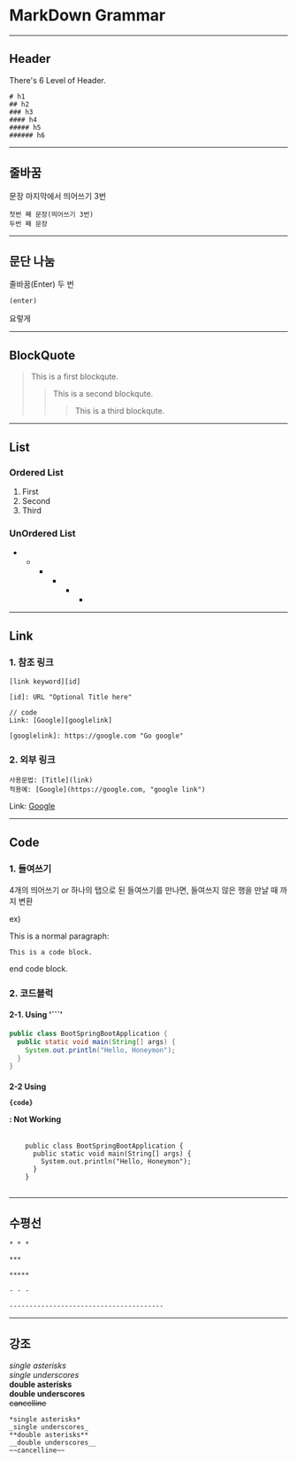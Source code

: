 # MarkDown Grammar


-------------------------------------
## Header
There's 6 Level of Header.

	# h1
	## h2
	### h3
	#### h4
	##### h5
	###### h6

-------------------------------------
## 줄바꿈

문장 마지막에서 띄어쓰기 3번

	첫번 째 문장(띄어쓰기 3번)   
	두번 째 문장

-------------------------------------
## 문단 나눔

줄바꿈(Enter) 두 번

	(enter)
	
요렇게

-------------------------------------
## BlockQuote

> This is a first blockqute.
>	> This is a second blockqute.
>	>	> This is a third blockqute.

-------------------------------------
## List
### Ordered List
1. First
2. Second
3. Third


### UnOrdered List
* *
	+ +
		- -

-------------------------------------
## Link
### 1. 참조 링크
```
[link keyword][id]

[id]: URL "Optional Title here"

// code
Link: [Google][googlelink]

[googlelink]: https://google.com "Go google"
```


### 2. 외부 링크
```
사용문법: [Title](link)
적용예: [Google](https://google.com, "google link")
```
Link: [Google](https://google.com, "google link")

-------------------------------------
## Code


### 1. 들여쓰기

4개의 띄어쓰기 or 하나의 탭으로 된 들여쓰기를 만나면, 들여쓰지 않은 행을 만날 때 까지 변환

ex)


This is a normal paragraph:

    This is a code block.
    
end code block.


### 2. 코드블럭
#### 2-1. Using '```'
```java
public class BootSpringBootApplication {
  public static void main(String[] args) {
    System.out.println("Hello, Honeymon");
  }
}
```

#### 2-2 Using <pre><code>{code}</code></pre> : Not Working
<pre>
<code>
	public class BootSpringBootApplication {
	  public static void main(String[] args) {
		System.out.println("Hello, Honeymon");
	  }
	}
</code>
</pre>

-------------------------------------
## 수평선
```
* * *

***

*****

- - -

---------------------------------------
```

---------------------------------------
## 강조
*single asterisks*    
_single underscores_   
**double asterisks**   
__double underscores__   
~~cancelline~~
```
*single asterisks*
_single underscores_
**double asterisks**
__double underscores__
~~cancelline~~
```